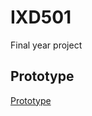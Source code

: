 # IXD501
Final year project

## Prototype
[Prototype](https://github.com/CSD3SIGN/IXD501/blob/master/3%20Off%20the%20Tee%20Prototype.key)
